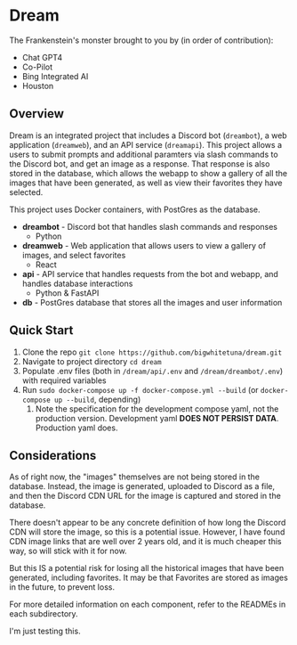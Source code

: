 # Dream
The Frankenstein's monster brought to you by (in order of contribution):
- Chat GPT4
- Co-Pilot
- Bing Integrated AI
- Houston
## Overview
Dream is an integrated project that includes a Discord bot (`dreambot`), a web application (`dreamweb`), and an API service (`dreamapi`). This project allows a users to submit prompts and additional paramters via slash commands to the Discord bot, and get an image as a response. That response is also stored in the database, which allows the webapp to show a gallery of all the images that have been generated, as well as view their favorites they have selected.

This project uses Docker containers, with PostGres as the database.

- **dreambot** - Discord bot that handles slash commands and responses
  - Python
- **dreamweb** - Web application that allows users to view a gallery of images, and select favorites
  - React
- **api** - API service that handles requests from the bot and webapp, and handles database interactions
  - Python & FastAPI
- **db** - PostGres database that stores all the images and user information

## Quick Start
1. Clone the repo `git clone https://github.com/bigwhitetuna/dream.git`
2. Navigate to project directory `cd dream`
3. Populate .env files (both in `/dream/api/.env` and `/dream/dreambot/.env`) with required variables
4. Run `sudo docker-compose up -f docker-compose.yml --build` (or `docker-compose up --build`, depending)
   1. Note the specification for the development compose yaml, not the production version. Development yaml **DOES NOT PERSIST DATA**. Production yaml does.

## Considerations
As of right now, the "images" themselves are not being stored in the database. Instead, the image is generated, uploaded to Discord as a file, and then the Discord CDN URL for the image is captured and stored in the database.

There doesn't appear to be any concrete definition of how long the Discord CDN will store the image, so this is a potential issue. However, I have found CDN image links that are well over 2 years old, and it is much cheaper this way, so will stick with it for now.

But this IS a potential risk for losing all the historical images that have been generated, including favorites. It may be that Favorites are stored as images in the future, to prevent loss.

For more detailed information on each component, refer to the READMEs in each subdirectory.

I'm just testing this.